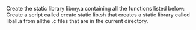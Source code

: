 Create the static library libmy.a containing all the functions listed below:
Create a script called create static lib.sh that creates a static library called liball.a from allthe .c files that are in the current directory.
